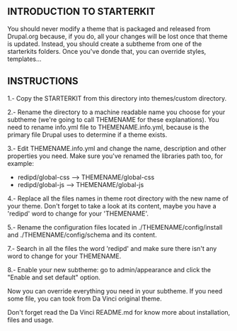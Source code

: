 INTRODUCTION TO STARTERKIT
--------------------------

You should never modify a theme that is packaged and released from Drupal.org
because, if you do, all your changes will be lost once that theme is updated.
Instead, you should create a subtheme from one of the starterkits folders.
Once you've donde that, you can override styles, templates...


INSTRUCTIONS
------------

1.- Copy the STARTERKIT from this directory into themes/custom directory.

2.- Rename the directory to a machine readable name you choose for your
subtheme (we're going to call THEMENAME for these explanations). You need to
rename info.yml file to THEMENAME.info.yml, because is the primary file Drupal
uses to determine if a theme exists.

3.- Edit THEMENAME.info.yml and change the name, description and other
properties you need. Make sure you've renamed the libraries path too,
for example:
- redipd/global-css --> THEMENAME/global-css
- redipd/global-js  --> THEMENAME/global-js

4.- Replace all the files names in theme root directory with the new name of
your theme. Don't forget to take a look at its content, maybe you have a
'redipd' word to change for your 'THEMENAME'.

5.- Rename the configuration files located in ./THEMENAME/config/install and
./THEMENAME/config/schema and its content.

7.- Search in all the files the word 'redipd' and make sure there isn't any
word to change for your THEMENAME.

8.- Enable your new subtheme: go to admin/appearance and click the "Enable
and set default" option.

Now you can override everything you need in your subtheme. If you need some
file, you can took from Da Vinci original theme.

Don't forget read the Da Vinci README.md for know more about installation,
files and usage.
